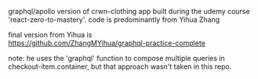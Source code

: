 graphql/apollo version of crwn-clothing app built during the udemy course 'react-zero-to-mastery'. code is predominantly from Yihua Zhang


final version from Yihua is  
https://github.com/ZhangMYihua/graphql-practice-complete  

note: he uses the 'graphql' function to compose multiple queries in checkout-item.container, but that approach wasn't taken in this repo.